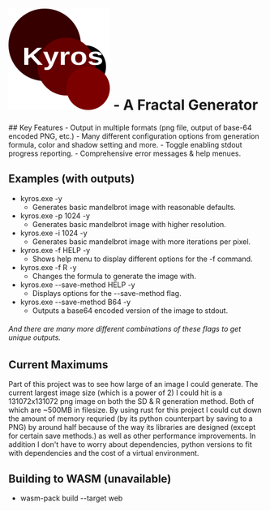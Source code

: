 <h1>
    <img src="https://raw.githubusercontent.com/Some1and2-XC/Kyros-in-rust/8474631c3133c2e1b6317daa9db659940828b447/logo.svg" height="200" width="200">
     - A Fractal Generator
</h1>
## Key Features
 - Output in multiple formats (png file, output of base-64 encoded PNG, etc.)
 - Many different configuration options from generation formula, color and shadow setting and more.
 - Toggle enabling stdout progress reporting.
 - Comprehensive error messages & help menues.

## Examples (with outputs)
 - kyros.exe -y
    - Generates basic mandelbrot image with reasonable defaults.
 - kyros.exe -p 1024 -y
    - Generates basic mandelbrot image with higher resolution.
 - kyros.exe -i 1024 -y
    - Generates basic mandelbrot image with more iterations per pixel.
 - kyros.exe -f HELP -y
    - Shows help menu to display different options for the -f command.
 - kyros.exe -f R -y
    - Changes the formula to generate the image with.
 - kyros.exe --save-method HELP -y
    - Displays options for the --save-method flag.
 - kyros.exe --save-method B64 -y
    - Outputs a base64 encoded version of the image to stdout.
###### And there are many more different combinations of these flags to get unique outputs.

## Current Maximums
Part of this project was to see how large of an image I could generate.
The current largest image size (which is a power of 2) I could hit is a 131072x131072 png image
on both the SD & R generation method. Both of which are ~500MB in filesize. By using rust for this project
I could cut down the amount of memory requried (by its python counterpart by saving to a PNG) by around half
because of the way its libraries are designed (except for certain save methods.) as well as other performance
improvements. In addition I don't have to worry about dependencies, python versions to fit with dependencies and
the cost of a virtual environment. 

## Building to WASM (unavailable)
- wasm-pack build --target web
